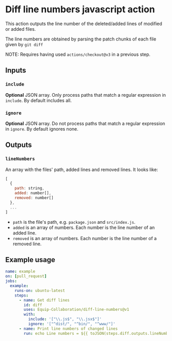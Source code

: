 # Diff line numbers javascript action

This action outputs the line number of the deleted/added lines of modified or added files.

The line numbers are obtained by parsing the patch chunks of each file given by `git diff`

NOTE: Requires having used `actions/checkout@v3` in a previous step.

## Inputs

### `include`

**Optional** JSON array. Only process paths that match a regular expression in `include`. By default includes all.

### `ignore`

**Optional** JSON array. Do not process paths that match a regular expression in `ignore`. By default ignores none.

## Outputs

### `lineNumbers`

An array with the files' path, added lines and removed lines. It looks like:
```javascript
[
  {
    path: string,
    added: number[],
    removed: number[]
  },
  ...
]
```
- `path` is the file's path, e.g. `package.json` and `src/index.js`.
- `added` is an array of numbers. Each number is the line number of an added line.
- `removed` is an array of numbers. Each number is the line number of a removed line.

## Example usage

```yml
name: example
on: [pull_request]
jobs:
  example:
    runs-on: ubuntu-latest
    steps:
      - name: Get diff lines
        id: diff
        uses: Equip-Collaboration/diff-line-numbers@v1
        with:
          include: '["\\.js$", "\\.jsx$"]'
          ignore: '["^dist/", "^bin/", "^www/"]'
      - name: Print line numbers of changed lines
        run: echo Line numbers = ${{ toJSON(steps.diff.outputs.lineNumbers) }}
```
